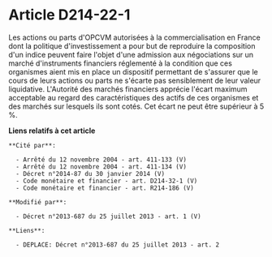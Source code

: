 # Article D214-22-1

Les actions ou parts d'OPCVM autorisées à la commercialisation en France dont la politique d'investissement a pour but de
reproduire la composition d'un indice peuvent faire l'objet d'une admission aux négociations sur un marché d'instruments
financiers réglementé à la condition que ces organismes aient mis en place un dispositif permettant de s'assurer que le cours
de leurs actions ou parts ne s'écarte pas sensiblement de leur valeur liquidative. L'Autorité des marchés financiers apprécie
l'écart maximum acceptable au regard des caractéristiques des actifs de ces organismes et des marchés sur lesquels ils sont
cotés. Cet écart ne peut être supérieur à 5 %.

**Liens relatifs à cet article**

	**Cité par**:

	  - Arrêté du 12 novembre 2004 - art. 411-133 (V)
	  - Arrêté du 12 novembre 2004 - art. 411-134 (V)
	  - Décret n°2014-87 du 30 janvier 2014 (V)
	  - Code monétaire et financier - art. D214-32-1 (V)
	  - Code monétaire et financier - art. R214-186 (V)

	**Modifié par**:

	  - Décret n°2013-687 du 25 juillet 2013 - art. 1 (V)

	**Liens**:

	  - DEPLACE: Décret n°2013-687 du 25 juillet 2013 - art. 2
